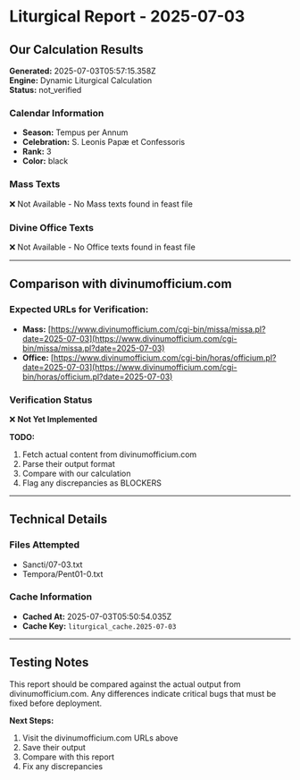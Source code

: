 # Liturgical Report - 2025-07-03

## Our Calculation Results

**Generated:** 2025-07-03T05:57:15.358Z  
**Engine:** Dynamic Liturgical Calculation  
**Status:** not_verified

### Calendar Information
- **Season:** Tempus per Annum
- **Celebration:** S. Leonis Papæ et Confessoris
- **Rank:** 3
- **Color:** black

### Mass Texts
❌ Not Available - No Mass texts found in feast file

### Divine Office Texts  
❌ Not Available - No Office texts found in feast file

---

## Comparison with divinumofficium.com

### Expected URLs for Verification:
- **Mass:** [https://www.divinumofficium.com/cgi-bin/missa/missa.pl?date=2025-07-03](https://www.divinumofficium.com/cgi-bin/missa/missa.pl?date=2025-07-03)
- **Office:** [https://www.divinumofficium.com/cgi-bin/horas/officium.pl?date=2025-07-03](https://www.divinumofficium.com/cgi-bin/horas/officium.pl?date=2025-07-03)

### Verification Status
❌ **Not Yet Implemented**

**TODO:**
1. Fetch actual content from divinumofficium.com
2. Parse their output format
3. Compare with our calculation
4. Flag any discrepancies as BLOCKERS

---

## Technical Details

### Files Attempted
- Sancti/07-03.txt
- Tempora/Pent01-0.txt

### Cache Information
- **Cached At:** 2025-07-03T05:50:54.035Z
- **Cache Key:** `liturgical_cache.2025-07-03`

---

## Testing Notes

This report should be compared against the actual output from divinumofficium.com.
Any differences indicate critical bugs that must be fixed before deployment.

**Next Steps:**
1. Visit the divinumofficium.com URLs above
2. Save their output 
3. Compare with this report
4. Fix any discrepancies

